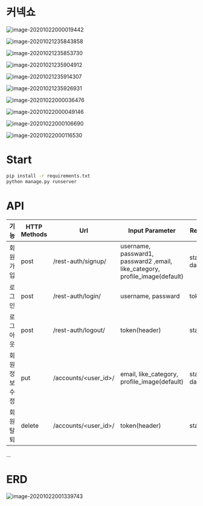 # 커넥쇼

![image-20201022000019442](readme.assets/image-20201022000019442.png)

![image-20201021235843858](readme.assets/image-20201021235843858.png)

![image-20201021235853730](readme.assets/image-20201021235853730.png)

![image-20201021235904912](readme.assets/image-20201021235904912.png)

![image-20201021235914307](readme.assets/image-20201021235914307.png)

![image-20201021235926931](readme.assets/image-20201021235926931.png)

![image-20201022000036476](readme.assets/image-20201022000036476.png)

![image-20201022000049146](readme.assets/image-20201022000049146.png)

![image-20201022000106690](readme.assets/image-20201022000106690.png)

![image-20201022000116530](readme.assets/image-20201022000116530.png)






# Start

```bash
pip install -r requirements.txt
python manage.py runserver
```





# API

| 기능          | HTTP Methods | Url                  | Input Parameter                                              | Response           |
| ------------- | ------------ | -------------------- | ------------------------------------------------------------ | ------------------ |
| 회원가입      | post         | /rest-auth/signup/   | username, passward1, passward2 ,email, like_category, profile_image(default) | status, data(user) |
| 로그인        | post         | /rest-auth/login/    | username, passward                                           | token              |
| 로그아웃      | post         | /rest-auth/logout/   | token(header)                                                | status             |
| 회원정보 수정 | put          | /accounts/<user_id>/ | email, like_category, profile_image(default)                 | status, data(user) |
| 회원 탈퇴     | delete       | /accounts/<user_id>/ | token(header)                                                | status             |

...

# ERD

![image-20201022001339743](readme.assets/image-20201022001339743.png)